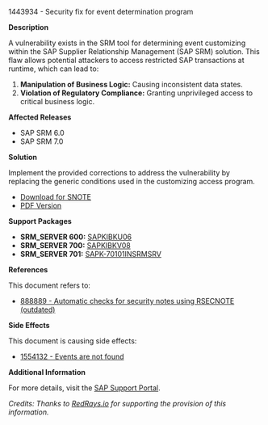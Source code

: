 1443934 - Security fix for event determination program

**Description**

A vulnerability exists in the SRM tool for determining event customizing within the SAP Supplier Relationship Management (SAP SRM) solution. This flaw allows potential attackers to access restricted SAP transactions at runtime, which can lead to:

1. **Manipulation of Business Logic:** Causing inconsistent data states.
2. **Violation of Regulatory Compliance:** Granting unprivileged access to critical business logic.

**Affected Releases**

- SAP SRM 6.0
- SAP SRM 7.0

**Solution**

Implement the provided corrections to address the vulnerability by replacing the generic conditions used in the customizing access program.

- [Download for SNOTE](https://notesdownloads.sap.com/note/0040000008517832017)
- [PDF Version](https://userapps.support.sap.com/sap/support/sfm/notes/print/0001443934?language=en-US&token=D9C1CB626E86A6C24DEE232B69D22831)

**Support Packages**

- **SRM_SERVER 600:** [SAPKIBKU06](https://me.sap.com/supportpackage/SAPKIBKU06)
- **SRM_SERVER 700:** [SAPKIBKV08](https://me.sap.com/supportpackage/SAPKIBKV08)
- **SRM_SERVER 701:** [SAPK-70101INSRMSRV](https://me.sap.com/supportpackage/SAPK-70101INSRMSRV)

**References**

This document refers to:

- [888889 - Automatic checks for security notes using RSECNOTE (outdated)](https://me.sap.com/notes/888889)

**Side Effects**

This document is causing side effects:

- [1554132 - Events are not found](https://me.sap.com/notes/0001554132)

**Additional Information**

For more details, visit the [SAP Support Portal](https://me.sap.com/notes/1443934).

*Credits: Thanks to [RedRays.io](https://redrays.io) for supporting the provision of this information.*